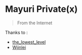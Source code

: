 # Mayuri Private(x)
> From the Internet

Thanks to :
 - [the_lowest_level](https://gitee.com/the_lowest_level/nvim)  
 - [Wjinlei](https://github.com/Wjinlei/nvim)
